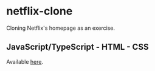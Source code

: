 # netflix-clone
Cloning Netflix's homepage as an exercise.

JavaScript/TypeScript - HTML - CSS
---
Available [here](https://fabiandeneuville.github.io/netflix-clone/).
